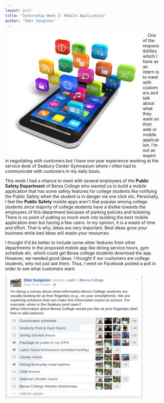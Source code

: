 ```yaml
---
layout: post
title: "Internship Week 2: Mobile Application"
author: "Sher Sanginov"
---
```



<img class="img-responsive" src="/assets/img/intern6.jpg" alt="Drawing" style="width: 450px; height: 400px; display: block; float:left; ">

&nbsp;&nbsp;&nbsp;&nbsp;One of the responsibilities which I have as an intern is to meet with customers and talk about what they want on their web or mobile application. I'm not an expert in negotiating with customers but I have one year experience working at the service desk of Seabury Center Gymnasium where I often had to communicate with customers in my daily basis.

This week I had a chance to meet with several employees of the **Public Safety Department** of Berea College who wanted us to build a mobile application that has some safety features for college students like notifying the Public Safety when the student is in danger via one click etc. Personally, I feel like **Public Safety** mobile apps aren't that popular among college students since majority of college students have a dislike towards the employees of this department because of parking policies and ticketing. There is no point of putting so much work into building the best mobile application ever but having a few users. In my opinion, it is a waste of time and effort. That is why, ideas are very important. Best ideas grow your business while bad ideas will waste your resources.  

 I thought it'd be better to include some other features from other departments in the proposed mobile app like dining service hours, gym schedule etc. which could get Berea college students download the app. However, we needed good ideas. I thought if our customers are college students, why not just ask them. Thus, I went on Facebook posted a poll in order to see what customers want:

 <img class="img-responsive" src="/assets/img/poll.png" alt="Drawing" style="width: 450px; height: 400px; display: block; float:left; ">
